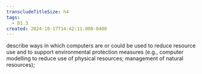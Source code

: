 ```yaml
---
transcludeTitleSize: h4
tags:
  - D1.3
created: 2024-10-17T14:42:11.000-0400
---
```

describe ways in which computers are or could be used to reduce resource use and to support environmental protection measures (e.g., computer modelling to reduce use of physical resources; management of natural resources);
